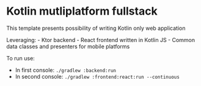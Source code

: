 # Kotlin mutliplatform fullstack
This template presents possibility of writing Kotlin only web application

Leveraging:
    - Ktor backend
    - React frontend written in Kotlin JS
    - Common data classes and presenters for mobile platforms
    
To run use:
- In first console:
`./gradlew :backend:run`
- In second console:
`./gradlew :frontend:react:run --continuous`